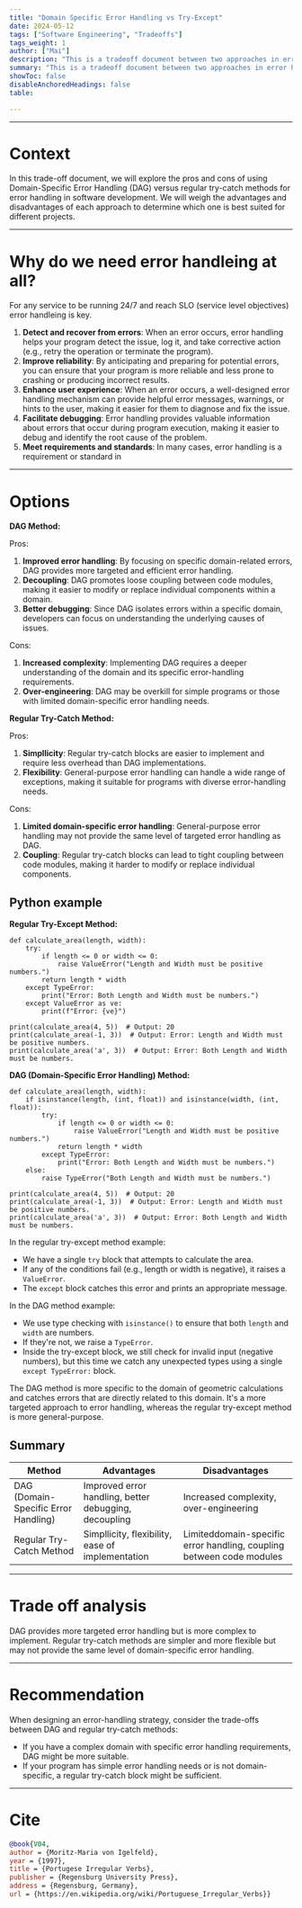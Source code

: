 ```yaml
---
title: "Domain Specific Error Handling vs Try-Except" 
date: 2024-05-12
tags: ["Software Engineering", "Tradeoffs"]
tags_weight: 1
author: ["Mai"]
description: "This is a tradeoff document between two approaches in error handleling"
summary: "This is a tradeoff document between two approaches in error handleling"
showToc: false
disableAnchoredHeadings: false
table: 

---
```


---

# Context

In this trade-off document, we will explore the pros and cons of using Domain-Specific Error Handling
(DAG) versus regular try-catch methods for error handling in software development. We will weigh the
advantages and disadvantages of each approach to determine which one is best suited for different projects.

---

# Why do we need error handleing at all? 

For any service to be running 24/7 and reach SLO (service level objectives) error handleing is key. 

1. **Detect and recover from errors**: When an error occurs, error handling helps your program detect
the issue, log it, and take corrective action (e.g., retry the operation or terminate the program).
2. **Improve reliability**: By anticipating and preparing for potential errors, you can ensure that
your program is more reliable and less prone to crashing or producing incorrect results.
3. **Enhance user experience**: When an error occurs, a well-designed error handling mechanism can
provide helpful error messages, warnings, or hints to the user, making it easier for them to diagnose
and fix the issue.
4. **Facilitate debugging**: Error handling provides valuable information about errors that occur
during program execution, making it easier to debug and identify the root cause of the problem.
5. **Meet requirements and standards**: In many cases, error handling is a requirement or standard in

---

# Options

**DAG Method:**

Pros:
1.  **Improved error handling**: By focusing on specific domain-related errors, DAG provides more
targeted and efficient error handling.
2.  **Decoupling**: DAG promotes loose coupling between code modules, making it easier to modify or
replace individual components within a domain.
3.  **Better debugging**: Since DAG isolates errors within a specific domain, developers can focus on
understanding the underlying causes of issues.

Cons:
1.  **Increased complexity**: Implementing DAG requires a deeper understanding of the domain and its
specific error-handling requirements.
2.  **Over-engineering**: DAG may be overkill for simple programs or those with limited
domain-specific error handling needs.

**Regular Try-Catch Method:**

Pros:
1.  **Simpllicity**: Regular try-catch blocks are easier to implement and require less overhead than
DAG implementations.
2.  **Flexibility**: General-purpose error handling can handle a wide range of exceptions, making it
suitable for programs with diverse error-handling needs.

Cons:
1.  **Limited domain-specific error handling**: General-purpose error handling may not provide the
same level of targeted error handling as DAG.
2.  **Coupling**: Regular try-catch blocks can lead to tight coupling between code modules, making it
harder to modify or replace individual components.

## Python example


**Regular Try-Except Method:**

```
def calculate_area(length, width):
    try:
        if length <= 0 or width <= 0:
            raise ValueError("Length and Width must be positive numbers.")
        return length * width
    except TypeError:
        print("Error: Both Length and Width must be numbers.")
    except ValueError as ve:
        print(f"Error: {ve}")

print(calculate_area(4, 5))  # Output: 20
print(calculate_area(-1, 3))  # Output: Error: Length and Width must be positive numbers.
print(calculate_area('a', 3))  # Output: Error: Both Length and Width must be numbers.
```

**DAG (Domain-Specific Error Handling) Method:**

```
def calculate_area(length, width):
    if isinstance(length, (int, float)) and isinstance(width, (int, float)):
        try:
            if length <= 0 or width <= 0:
                raise ValueError("Length and Width must be positive numbers.")
            return length * width
        except TypeError:
            print("Error: Both Length and Width must be numbers.")
    else:
        raise TypeError("Both Length and Width must be numbers.")

print(calculate_area(4, 5))  # Output: 20
print(calculate_area(-1, 3))  # Output: Error: Length and Width must be positive numbers.
print(calculate_area('a', 3))  # Output: Error: Both Length and Width must be numbers.
```

In the regular try-except method example:

*   We have a single `try` block that attempts to calculate the area.
*   If any of the conditions fail (e.g., length or width is negative), it raises a `ValueError`.
*   The `except` block catches this error and prints an appropriate message.

In the DAG method example:

*   We use type checking with `isinstance()` to ensure that both `length` and `width` are numbers.
*   If they're not, we raise a `TypeError`.
*   Inside the try-except block, we still check for invalid input (negative numbers), but this time we
catch any unexpected types using a single `except TypeError:` block.

The DAG method is more specific to the domain of geometric calculations and catches errors that are
directly related to this domain. It's a more targeted approach to error handling, whereas the regular
try-except method is more general-purpose.

## Summary

| **Method** | **Advantages** | **Disadvantages** |
| --- | --- | --- |
| DAG (Domain-Specific Error Handling) | Improved error handling, better debugging, decoupling |Increased complexity, over-engineering |
| Regular Try-Catch Method | Simpllicity, flexibility, ease of implementation | Limiteddomain-specific error handling, coupling between code modules |

---

# Trade off analysis

DAG provides more targeted error handling but is more complex to implement. Regular try-catch methods are simpler and more flexible but may not provide the same level of domain-specific error handling.


---

# Recommendation

When designing an error-handling strategy, consider the trade-offs between DAG and regular try-catch
methods:

* If you have a complex domain with specific error handling requirements, DAG might be more suitable.
* If your program has simple error handling needs or is not domain-specific, a regular try-catch block
might be sufficient.

---

# Cite



```BibTeX
@book{V04,
author = {Moritz-Maria von Igelfeld},
year = {1997},
title = {Portugese Irregular Verbs},
publisher = {Regensburg University Press},
address = {Regensburg, Germany},
url = {https://en.wikipedia.org/wiki/Portuguese_Irregular_Verbs}}
```